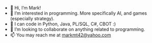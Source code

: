 - 👋 Hi, I’m Mark!
- 👀 I’m interested in programming. More specifically AI, and games (especially strategy).
- 🌱 I can code in Python, Java, PL/SQL, C#, CBOT :)
- 💞️ I’m looking to collaborate on anything related to programming.
- 📫 You may reach me at markmt42@yahoo.com

<!---
MarkMT42/MarkMT42 is a ✨ special ✨ repository because its `README.md` (this file) appears on your GitHub profile.
You can click the Preview link to take a look at your changes.
--->
